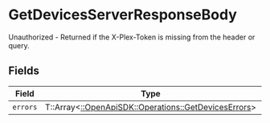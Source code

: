 # GetDevicesServerResponseBody

Unauthorized - Returned if the X-Plex-Token is missing from the header or query.


## Fields

| Field                                                                                               | Type                                                                                                | Required                                                                                            | Description                                                                                         |
| --------------------------------------------------------------------------------------------------- | --------------------------------------------------------------------------------------------------- | --------------------------------------------------------------------------------------------------- | --------------------------------------------------------------------------------------------------- |
| `errors`                                                                                            | T::Array<[::OpenApiSDK::Operations::GetDevicesErrors](../../models/operations/getdeviceserrors.md)> | :heavy_minus_sign:                                                                                  | N/A                                                                                                 |